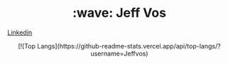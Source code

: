 <h1 align='center'>:wave:   Jeff Vos</h1>

[Linkedin](https://www.linkedin.com/in/jeff-vos/)
<center>
[![Top Langs](https://github-readme-stats.vercel.app/api/top-langs/?username=Jeffvos)
</center>
